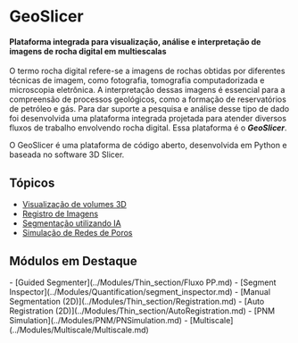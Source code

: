 # GeoSlicer 
#### Plataforma integrada para visualização, análise e interpretação de imagens de rocha digital em multiescalas

O termo rocha digital refere-se a imagens de rochas obtidas por diferentes técnicas de imagem, como fotografia, 
tomografia computadorizada e microscopia eletrônica. A interpretação dessas imagens é essencial para a compreensão
de processos geológicos, como a formação de reservatórios de petróleo e gás. Para dar suporte a pesquisa e análise
desse tipo de dado foi desenvolvida uma plataforma integrada 
projetada para atender diversos fluxos de trabalho envolvendo rocha digital. Essa plataforma é o _**GeoSlicer**_.

O GeoSlicer é uma plataforma de código aberto, desenvolvida em Python e baseada no software 3D Slicer.

## Tópicos

<div class="grid cards" markdown>

- [Visualização de volumes 3D](../Data_loading/load_microct.md)
- [Registro de Imagens](../Transforms/transforms.md)
- [Segmentação utilizando IA](../Segmentation/auto_segmentation.md)
- [Simulação de Redes de Poros](../Simulation/PNM/intro.md)

</div>

## Módulos em Destaque

<div class="grid cards" markdown>
- [Guided Segmenter](../Modules/Thin_section/Fluxo PP.md)
- [Segment Inspector](../Modules/Quantification/segment_inspector.md)
- [Manual Segmentation (2D)](../Modules/Thin_section/Registration.md)
- [Auto Registration (2D)](../Modules/Thin_section/AutoRegistration.md)
- [PNM Simulation](../Modules/PNM/PNSimulation.md)
- [Multiscale](../Modules/Multiscale/Multiscale.md)
</div>